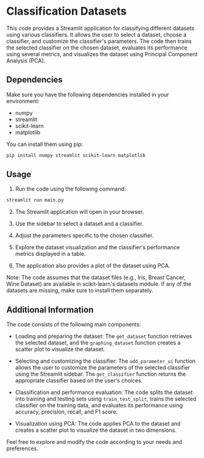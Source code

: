 # Classification Datasets

This code provides a Streamlit application for classifying different datasets using various classifiers. It allows the user to select a dataset, choose a classifier, and customize the classifier's parameters. The code then trains the selected classifier on the chosen dataset, evaluates its performance using several metrics, and visualizes the dataset using Principal Component Analysis (PCA).

## Dependencies

Make sure you have the following dependencies installed in your environment:

- numpy
- streamlit
- scikit-learn
- matplotlib

You can install them using pip:

```bash
pip install numpy streamlit scikit-learn matplotlib
```

## Usage

1. Run the code using the following command:

```bash
streamlit run main.py
```


2. The Streamlit application will open in your browser.

3. Use the sidebar to select a dataset and a classifier.

4. Adjust the parameters specific to the chosen classifier.

5. Explore the dataset visualization and the classifier's performance metrics displayed in a table.

6. The application also provides a plot of the dataset using PCA.

Note: The code assumes that the dataset files (e.g., Iris, Breast Cancer, Wine Dataset) are available in scikit-learn's datasets module. If any of the datasets are missing, make sure to install them separately.

## Additional Information

The code consists of the following main components:

- Loading and preparing the dataset: The `get_dataset` function retrieves the selected dataset, and the `graphing_dataset` function creates a scatter plot to visualize the dataset.

- Selecting and customizing the classifier: The `add_parameter_ui` function allows the user to customize the parameters of the selected classifier using the Streamlit sidebar. The `get_classifier` function returns the appropriate classifier based on the user's choices.

- Classification and performance evaluation: The code splits the dataset into training and testing sets using `train_test_split`, trains the selected classifier on the training data, and evaluates its performance using accuracy, precision, recall, and F1 score.

- Visualization using PCA: The code applies PCA to the dataset and creates a scatter plot to visualize the dataset in two dimensions.

Feel free to explore and modify the code according to your needs and preferences.
